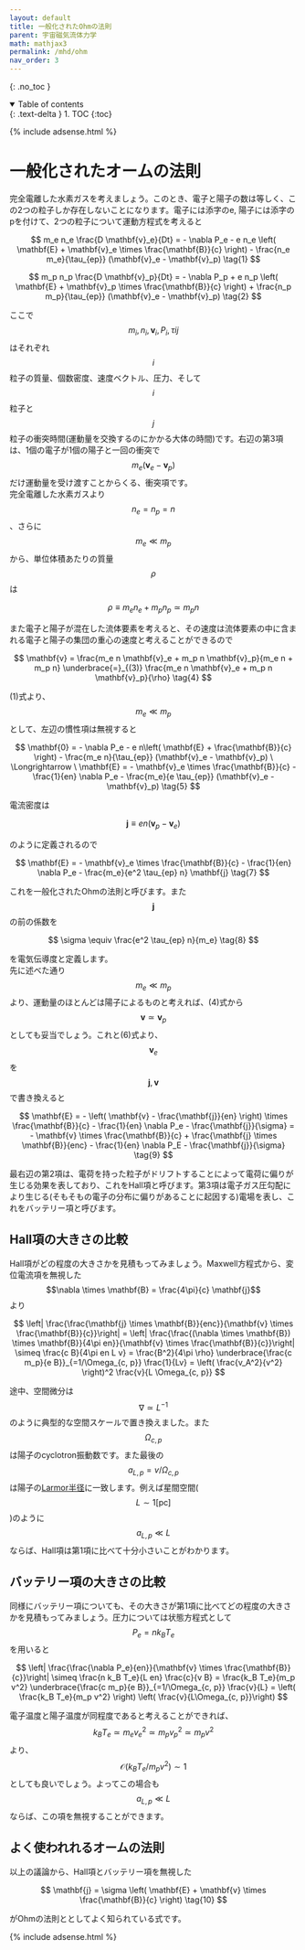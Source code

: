 ```yaml
---
layout: default
title: 一般化されたOhmの法則
parent: 宇宙磁気流体力学
math: mathjax3
permalink: /mhd/ohm
nav_order: 3
---
```


{: .no_toc }

<details open markdown="block">
  <summary>
    Table of contents
  </summary>
  {: .text-delta }
1. TOC
{:toc}
</details>

{% include adsense.html %} 

# 一般化されたオームの法則

完全電離した水素ガスを考えましょう。このとき、電子と陽子の数は等しく、この2つの粒子しか存在しないことになります。電子には添字のe, 陽子には添字のpを付けて、2つの粒子について運動方程式を考えると

$$
m_e n_e \frac{D \mathbf{v}_e}{Dt} 
= - \nabla P_e - e n_e \left( \mathbf{E} + \mathbf{v}_e \times \frac{\mathbf{B}}{c} \right) - \frac{n_e m_e}{\tau_{ep}} (\mathbf{v}_e - \mathbf{v}_p) \tag{1}
$$

$$
m_p n_p \frac{D \mathbf{v}_p}{Dt} 
= - \nabla P_p + e n_p \left( \mathbf{E} + \mathbf{v}_p \times \frac{\mathbf{B}}{c} \right) + \frac{n_p m_p}{\tau_{ep}} (\mathbf{v}_e - \mathbf{v}_p) \tag{2}
$$

ここで$$m_i, n_i, \mathbf{v}_i, P_i, \tau{ij}$$はそれぞれ$$i$$粒子の質量、個数密度、速度ベクトル、圧力、そして$$i$$粒子と$$j$$粒子の衝突時間(運動量を交換するのにかかる大体の時間)です。右辺の第3項は、1個の電子が1個の陽子と一回の衝突で$$m_e (\mathbf{v}_e-\mathbf{v}_p)$$だけ運動量を受け渡すことからくる、衝突項です。  
完全電離した水素ガスより$$n_e = n_p = n$$、さらに$$m_e \ll m_p$$から、単位体積あたりの質量$$\rho$$は

$$
\rho \equiv m_e n_e + m_p n_p 
\simeq m_p n \tag{3}
$$

また電子と陽子が混在した流体要素を考えると、その速度は流体要素の中に含まれる電子と陽子の集団の重心の速度と考えることができるので

$$
\mathbf{v} 
= \frac{m_e n \mathbf{v}_e + m_p n \mathbf{v}_p}{m_e n + m_p n} 
\underbrace{=}_{(3)} \frac{m_e n \mathbf{v}_e + m_p n \mathbf{v}_p}{\rho} \tag{4}
$$

(1)式より、$$m_e \ll m_p$$として、左辺の慣性項は無視すると

$$
\mathbf{0} 
= - \nabla P_e - e n\left( \mathbf{E} + \frac{\mathbf{B}}{c} \right) - \frac{m_e n}{\tau_{ep}} (\mathbf{v}_e - \mathbf{v}_p) \ \Longrightarrow \ 
\mathbf{E} 
= - \mathbf{v}_e \times \frac{\mathbf{B}}{c} - \frac{1}{en} \nabla P_e - \frac{m_e}{e \tau_{ep}} (\mathbf{v}_e - \mathbf{v}_p) \tag{5}
$$

電流密度は

$$
\mathbf{j} 
\equiv e n (\mathbf{v}_p - \mathbf{v}_e) \tag{6}
$$

のように定義されるので

$$
\mathbf{E} 
= - \mathbf{v}_e \times \frac{\mathbf{B}}{c} - \frac{1}{en} \nabla P_e - \frac{m_e}{e^2 \tau_{ep} n} \mathbf{j} \tag{7}
$$

これを一般化されたOhmの法則と呼びます。また$$\mathbf{j}$$の前の係数を

$$
\sigma 
\equiv \frac{e^2 \tau_{ep} n}{m_e} \tag{8}
$$

を電気伝導度と定義します。  
先に述べた通り$$m_e \ll m_p$$より、運動量のほとんどは陽子によるものと考えれば、(4)式から$$\mathbf{v} \simeq \mathbf{v}_p$$としても妥当でしょう。これと(6)式より、$$\mathbf{v}_e$$を$$\mathbf{j}, \mathbf{v}$$で書き換えると

$$
\mathbf{E} 
= - \left( \mathbf{v} - \frac{\mathbf{j}}{en} \right) \times \frac{\mathbf{B}}{c} - \frac{1}{en} \nabla P_e - \frac{\mathbf{j}}{\sigma} 
= - \mathbf{v} \times \frac{\mathbf{B}}{c} + \frac{\mathbf{j} \times \mathbf{B}}{enc} - \frac{1}{en} \nabla P_E - \frac{\mathbf{j}}{\sigma} \tag{9}
$$

最右辺の第2項は、電荷を持った粒子がドリフトすることによって電荷に偏りが生じる効果を表しており、これをHall項と呼びます。第3項は電子ガス圧勾配により生じる(そもそもの電子の分布に偏りがあることに起因する)電場を表し、これをバッテリー項と呼びます。

## Hall項の大きさの比較

Hall項がどの程度の大きさかを見積もってみましょう。Maxwell方程式から、変位電流項を無視した$$\nabla \times \mathbf{B} = \frac{4\pi}{c} \mathbf{j}$$より

$$
\left| \frac{\frac{\mathbf{j} \times \mathbf{B}}{enc}}{\mathbf{v} \times \frac{\mathbf{B}}{c}}\right| 
= \left| \frac{\frac{(\nabla \times \mathbf{B}) \times \mathbf{B}}{4\pi en}}{\mathbf{v} \times \frac{\mathbf{B}}{c}}\right| 
\simeq \frac{c B}{4\pi en L v}  
= \frac{B^2}{4\pi \rho} \underbrace{\frac{c m_p}{e B}}_{=1/\Omega_{c, p}} \frac{1}{Lv} 
= \left( \frac{v_A^2}{v^2} \right)^2 \frac{v}{L \Omega_{c, p}}
$$

途中、空間微分は$$\nabla \simeq L^{-1}$$のように典型的な空間スケールで置き換えました。また$$\Omega_{c, p}$$は陽子のcyclotron振動数です。また最後の$$a_{L, p} = v/\Omega_{c, p}$$は陽子の[Larmor半径](/astroelec/uniform_mag)に一致します。例えば星間空間($$L \sim 1 [\mathrm{pc}]$$)のように$$a_{L, p} \ll L$$ならば、Hall項は第1項に比べて十分小さいことがわかります。  

## バッテリー項の大きさの比較

同様にバッテリー項についても、その大きさが第1項に比べてどの程度の大きさかを見積もってみましょう。圧力については状態方程式として$$P_e = n k_B T_e$$を用いると

$$
\left| \frac{\frac{\nabla P_e}{en}}{\mathbf{v} \times \frac{\mathbf{B}}{c}}\right| 
\simeq \frac{n k_B T_e}{L en} \frac{c}{v B} 
= \frac{k_B T_e}{m_p v^2} \underbrace{\frac{c m_p}{e B}}_{=1/\Omega_{c, p}} \frac{v}{L}
= \left( \frac{k_B T_e}{m_p v^2} \right) \left( \frac{v}{L\Omega_{c, p}}\right)
$$

電子温度と陽子温度が同程度であると考えることができれば、$$k_B T_e \simeq m_e v_e^2 \simeq m_p v_p^2 \simeq m_p v^2$$より、$$\mathcal{O}(k_B T_e / m_p v^2) \sim 1$$としても良いでしょう。よってこの場合も$$a_{L, p} \ll L$$ならば、この項を無視することができます。

## よく使われれるオームの法則

以上の議論から、Hall項とバッテリー項を無視した

$$
\mathbf{j} 
= \sigma \left( \mathbf{E} + \mathbf{v} \times \frac{\mathbf{B}}{c} \right) \tag{10}
$$

がOhmの法則ととしてよく知られている式です。

{% include adsense.html %} 
